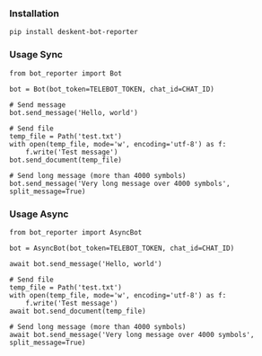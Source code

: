 ### Installation

    pip install deskent-bot-reporter

### Usage Sync

    from bot_reporter import Bot

    bot = Bot(bot_token=TELEBOT_TOKEN, chat_id=CHAT_ID)

    # Send message
    bot.send_message('Hello, world')

    # Send file
    temp_file = Path('test.txt')
    with open(temp_file, mode='w', encoding='utf-8') as f:
        f.write('Test message')
    bot.send_document(temp_file)

    # Send long message (more than 4000 symbols)
    bot.send_message('Very long message over 4000 symbols', split_message=True)

### Usage Async

    from bot_reporter import AsyncBot

    bot = AsyncBot(bot_token=TELEBOT_TOKEN, chat_id=CHAT_ID)

    await bot.send_message('Hello, world')

    # Send file
    temp_file = Path('test.txt')
    with open(temp_file, mode='w', encoding='utf-8') as f:
        f.write('Test message')
    await bot.send_document(temp_file)

    # Send long message (more than 4000 symbols)
    await bot.send_message('Very long message over 4000 symbols', split_message=True)
